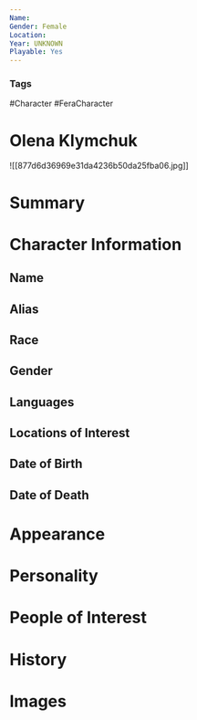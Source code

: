 ```yaml
---
Name: 
Gender: Female
Location: 
Year: UNKNOWN
Playable: Yes
---
```


### Tags
#Character #FeraCharacter 

# Olena Klymchuk
![[877d6d36969e31da4236b50da25fba06.jpg]]

# Summary


# Character Information

## Name

## Alias

## Race

## Gender

## Languages

## Locations of Interest

## Date of Birth

## Date of Death

# Appearance

# Personality

# People of Interest

# History

# Images
